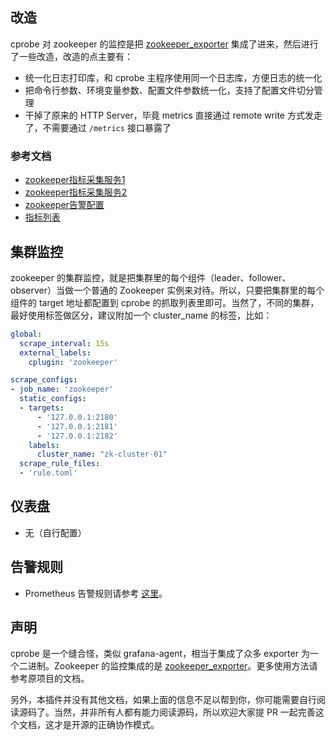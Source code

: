 ## 改造

cprobe 对 zookeeper 的监控是把 [zookeeper_exporter](https://github.com/carlpett/zookeeper_exporter) 集成了进来，然后进行了一些改造，改造的点主要有：

- 统一化日志打印库，和 cprobe 主程序使用同一个日志库，方便日志的统一化
- 把命令行参数、环境变量参数、配置文件参数统一化，支持了配置文件切分管理
- 干掉了原来的 HTTP Server，毕竟 metrics 直接通过 remote write 方式发走了，不需要通过 `/metrics` 接口暴露了
### 参考文档
- [zookeeper指标采集服务1](https://github.com/carlpett/zookeeper_exporter)
- [zookeeper指标采集服务2](https://github.com/dln/zookeeper_exporter)
- [zookeeper告警配置](https://zookeeper.apache.org/doc/current/zookeeperMonitor.html#Metrics)
- [指标列表](https://docs.datadoghq.com/integrations/zk/?tab=host)

## 集群监控

zookeeper 的集群监控，就是把集群里的每个组件（leader、follower、observer）当做一个普通的 Zookeeper 实例来对待。所以，只要把集群里的每个组件的 target 地址都配置到 cprobe 的抓取列表里即可。当然了，不同的集群，最好使用标签做区分，建议附加一个 cluster_name 的标签，比如：

```yaml
global:
  scrape_interval: 15s
  external_labels:
    cplugin: 'zookeeper'

scrape_configs:
- job_name: 'zookeeper'
  static_configs:
  - targets:
      - '127.0.0.1:2180'
      - '127.0.0.1:2181'
      - '127.0.0.1:2182'
    labels:
      cluster_name: "zk-cluster-01"
  scrape_rule_files:
  - 'rule.toml'
```

## 仪表盘

- 无（自行配置）

## 告警规则

- Prometheus 告警规则请参考 [这里](./alert/prom_alert_01.yaml)。

## 声明

cprobe 是一个缝合怪，类似 grafana-agent，相当于集成了众多 exporter 为一个二进制。Zookeeper 的监控集成的是 [zookeeper_exporter](https://github.com/carlpett/zookeeper_exporter)。更多使用方法请参考原项目的文档。

另外，本插件并没有其他文档，如果上面的信息不足以帮到你，你可能需要自行阅读源码了。当然，并非所有人都有能力阅读源码，所以欢迎大家提 PR 一起完善这个文档，这才是开源的正确协作模式。

